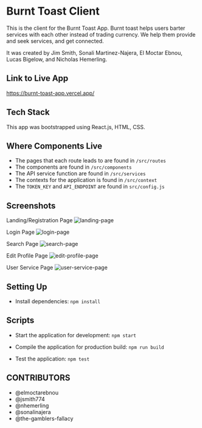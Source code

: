 # Burnt Toast Client

This is the client for the Burnt Toast App.
Burnt toast helps users barter services with each other instead of trading currency. We help them provide and seek services, and get connected.

It was created by Jim Smith, Sonali Martinez-Najera, El Moctar Ebnou, Lucas Bigelow, and Nicholas Hemerling.

## Link to Live App

https://burnt-toast-app.vercel.app/

## Tech Stack

This app was bootstrapped using React.js, HTML, CSS.

## Where Components Live

- The pages that each route leads to are found in `/src/routes`
- The components are found in `/src/components`
- The API service function are found in `/src/services`
- The contexts for the application is found in `/src/context`
- The `TOKEN_KEY` and `API_ENDPOINT` are found in `src/config.js`

## Screenshots

Landing/Registration Page
![landing-page](https://user-images.githubusercontent.com/65194792/97360646-b30d0e80-185b-11eb-8b09-9e879d657a44.png)

Login Page
![login-page](https://user-images.githubusercontent.com/65194792/97360771-dcc63580-185b-11eb-97aa-d4d7cbe0766a.png)

Search Page
![search-page](https://user-images.githubusercontent.com/65194792/97360804-e94a8e00-185b-11eb-9b79-75ad90885f49.png)

Edit Profile Page
![edit-profile-page](https://user-images.githubusercontent.com/65194792/97360820-ee0f4200-185b-11eb-8f01-d86d06d851dd.png)

User Service Page
![user-service-page](https://user-images.githubusercontent.com/65194792/97360814-ec457e80-185b-11eb-808d-96ed05db0ff9.png)

## Setting Up

- Install dependencies: `npm install`

## Scripts

- Start the application for development: `npm start`

- Compile the application for production build: `npm run build`

- Test the application: `npm test`

## CONTRIBUTORS

* @elmoctarebnou
* @jsmith774
* @nhemerling
* @sonalinajera
* @the-gamblers-fallacy